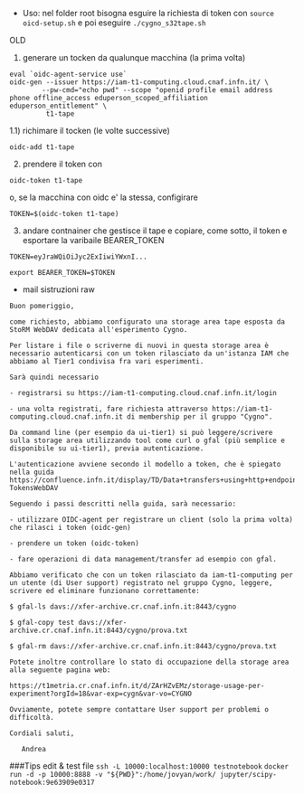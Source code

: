 * Uso:
nel folder root bisogna esguire la richiesta di token con ```source oicd-setup.sh``` e poi eseguire ```./cygno_s32tape.sh```

OLD

1) generare un tocken da qualunque macchina (la prima volta)
```
eval `oidc-agent-service use`
oidc-gen --issuer https://iam-t1-computing.cloud.cnaf.infn.it/ \
        --pw-cmd="echo pwd" --scope "openid profile email address phone offline_access eduperson_scoped_affiliation eduperson_entitlement" \
         t1-tape
```
1.1) richimare il tocken (le volte successive)
```
oidc-add t1-tape
```
2) prendere il token con 
```
oidc-token t1-tape
```
o, se la macchina con oidc e' la stessa, configirare
```
TOKEN=$(oidc-token t1-tape)
```
3) andare contnainer che gestisce il tape e copiare, come sotto, il token e esportare la varibaile BEARER_TOKEN
```
TOKEN=eyJraWQiOiJyc2ExIiwiYWxnI...

export BEARER_TOKEN=$TOKEN
```

* mail sistruzioni raw

~~~~
Buon pomeriggio,

come richiesto, abbiamo configurato una storage area tape esposta da StoRM WebDAV dedicata all'esperimento Cygno.

Per listare i file o scriverne di nuovi in questa storage area è necessario autenticarsi con un token rilasciato da un'istanza IAM che abbiamo al Tier1 condivisa fra vari esperimenti.

Sarà quindi necessario

- registrarsi su https://iam-t1-computing.cloud.cnaf.infn.it/login

- una volta registrati, fare richiesta attraverso https://iam-t1-computing.cloud.cnaf.infn.it di membership per il gruppo "Cygno".

Da command line (per esempio da ui-tier1) si può leggere/scrivere sulla storage area utilizzando tool come curl o gfal (più semplice e disponibile su ui-tier1), previa autenticazione.

L'autenticazione avviene secondo il modello a token, che è spiegato nella guida https://confluence.infn.it/display/TD/Data+transfers+using+http+endpoints#Datatransfersusinghttpendpoints-TokensWebDAV

Seguendo i passi descritti nella guida, sarà necessario:

- utilizzare OIDC-agent per registrare un client (solo la prima volta) che rilasci i token (oidc-gen)

- prendere un token (oidc-token)

- fare operazioni di data management/transfer ad esempio con gfal.

Abbiamo verificato che con un token rilasciato da iam-t1-computing per un utente (di User support) registrato nel gruppo Cygno, leggere, scrivere ed eliminare funzionano correttamente:

$ gfal-ls davs://xfer-archive.cr.cnaf.infn.it:8443/cygno

$ gfal-copy test davs://xfer-archive.cr.cnaf.infn.it:8443/cygno/prova.txt

$ gfal-rm davs://xfer-archive.cr.cnaf.infn.it:8443/cygno/prova.txt

Potete inoltre controllare lo stato di occupazione della storage area alla seguente pagina web:

https://t1metria.cr.cnaf.infn.it/d/ZArHZvEMz/storage-usage-per-experiment?orgId=18&var-exp=cygn&var-vo=CYGNO

Ovviamente, potete sempre contattare User support per problemi o difficoltà.

Cordiali saluti,

   Andrea
~~~~~

###Tips
edit & test file
```ssh -L 10000:localhost:10000 testnotebook```
```docker run -d -p 10000:8888 -v "${PWD}":/home/jovyan/work/ jupyter/scipy-notebook:9e63909e0317``` 

